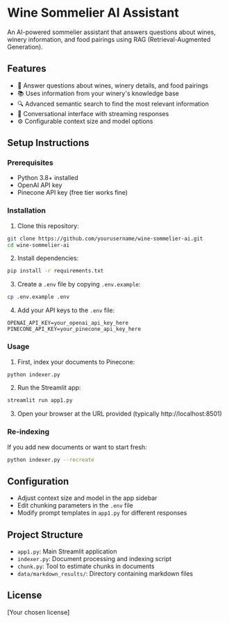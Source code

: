 # Wine Sommelier AI Assistant

An AI-powered sommelier assistant that answers questions about wines, winery information, and food pairings using RAG (Retrieval-Augmented Generation).

## Features

- 🍷 Answer questions about wines, winery details, and food pairings
- 📚 Uses information from your winery's knowledge base
- 🔍 Advanced semantic search to find the most relevant information
- 💬 Conversational interface with streaming responses
- ⚙️ Configurable context size and model options

## Setup Instructions

### Prerequisites

- Python 3.8+ installed
- OpenAI API key
- Pinecone API key (free tier works fine)

### Installation

1. Clone this repository:
```bash
git clone https://github.com/yourusername/wine-sommelier-ai.git
cd wine-sommelier-ai
```

2. Install dependencies:
```bash
pip install -r requirements.txt
```

3. Create a `.env` file by copying `.env.example`:
```bash
cp .env.example .env
```

4. Add your API keys to the `.env` file:
```
OPENAI_API_KEY=your_openai_api_key_here
PINECONE_API_KEY=your_pinecone_api_key_here
```

### Usage

1. First, index your documents to Pinecone:
```bash
python indexer.py
```

2. Run the Streamlit app:
```bash
streamlit run app1.py
```

3. Open your browser at the URL provided (typically http://localhost:8501)

### Re-indexing

If you add new documents or want to start fresh:
```bash
python indexer.py --recreate
```

## Configuration

- Adjust context size and model in the app sidebar
- Edit chunking parameters in the `.env` file
- Modify prompt templates in `app1.py` for different responses

## Project Structure

- `app1.py`: Main Streamlit application
- `indexer.py`: Document processing and indexing script
- `chunk.py`: Tool to estimate chunks in documents
- `data/markdown_results/`: Directory containing markdown files

## License

[Your chosen license]